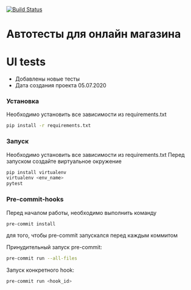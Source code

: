 [![Build Status](https://travis-ci.org/berpress/woman_shop_ui_tests.svg?branch=master)](https://travis-ci.org/berpress/woman_shop_ui_tests)
# Автотесты для онлайн магазина

# UI tests

  - Добавлены новые тесты
  - Дата создания проекта 05.07.2020

### Установка

Необходимо установить все зависимости из requirements.txt

```sh
pip install -r requirements.txt
```

 ### Запуск

Необходимо установить все зависимости из requirements.txt
Перед запуском создайте виртуальное окружение

```sh
pip install virtualenv
virtualenv <env_name>
pytest
```
 ### Pre-commit-hooks
 Перед началом работы, необходимо выполнить команду
  ```sh
pre-commit install
```
для того, чтобы pre-commit запускался перед каждым коммитом

Принудительный запуск pre-commit:
 ```sh
pre-commit run --all-files
```
Запуск конкретного hook:
 ```sh
pre-commit run <hook_id>
```
